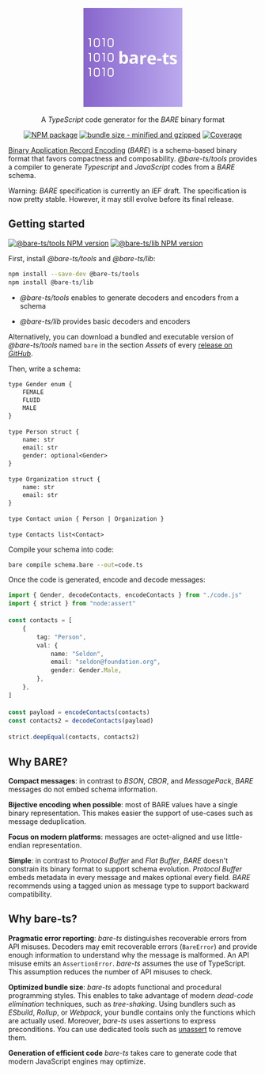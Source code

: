 <p align="center">
<a href="#bare-ts"><img alt="bare-ts" height="200" src="./logo.svg"/></a>
</p>
<p align="center">
A <em>TypeScript</em> code generator for the <em>BARE</em> binary format
</p>
<div align="center">

[![NPM package][npm-img]][npm-bare-ts-tools]
[![bundle size - minified and gzipped][bundlejs-img]][bundlejs]
[![Coverage][coveralls-img]][coveralls]
</div>

[Binary Application Record Encoding](https://baremessages.org/) (_BARE_) is a schema-based binary
format that favors compactness and composability.
_@bare-ts/tools_ provides a compiler to generate _Typescript_ and _JavaScript_ codes from a _BARE_ schema.

Warning: _BARE_ specification is currently an _IEF_ draft.
The specification is now pretty stable.
However, it may still evolve before its final release.

## Getting started

[![@bare-ts/tools NPM version][npm-bare-ts-tools-img]][npm-bare-ts-tools]
[![@bare-ts/lib NPM version][npm-bare-ts-lib-img]][npm-bare-ts-lib]

First, install _@bare-ts/tools_ and _@bare-ts/lib_:

```sh
npm install --save-dev @bare-ts/tools
npm install @bare-ts/lib
```

-   _@bare-ts/tools_ enables to generate decoders and encoders from a schema

-   _@bare-ts/lib_ provides basic decoders and encoders

Alternatively, you can download a bundled and executable version of _@bare-ts/tools_ named `bare` in the section _Assets_ of every [release on _GitHub_](https://github.com/bare-ts/tools/releases).

Then, write a schema:

```zig
type Gender enum {
    FEMALE
    FLUID
    MALE
}

type Person struct {
    name: str
    email: str
    gender: optional<Gender>
}

type Organization struct {
    name: str
    email: str
}

type Contact union { Person | Organization }

type Contacts list<Contact>
```

Compile your schema into code:

```sh
bare compile schema.bare --out=code.ts
```

Once the code is generated, encode and decode messages:

```ts
import { Gender, decodeContacts, encodeContacts } from "./code.js"
import { strict } from "node:assert"

const contacts = [
    {
        tag: "Person",
        val: {
            name: "Seldon",
            email: "seldon@foundation.org",
            gender: Gender.Male,
        },
    },
]

const payload = encodeContacts(contacts)
const contacts2 = decodeContacts(payload)

strict.deepEqual(contacts, contacts2)
```

## Why BARE?

**Compact messages**: in contrast to _BSON_, _CBOR_, and _MessagePack_, _BARE_ messages do not embed schema information.

**Bijective encoding when possible**: most of BARE values have a single binary representation.
This makes easier the support of use-cases such as message deduplication.

**Focus on modern platforms**: messages are octet-aligned and use little-endian representation.

**Simple**: in contrast to _Protocol Buffer_ and _Flat Buffer_, _BARE_ doesn't constrain its binary format to support schema evolution.
_Protocol Buffer_ embeds metadata in every message and makes optional every field.
_BARE_ recommends using a tagged union as message type to support backward compatibility.

## Why bare-ts?

**Pragmatic error reporting**: _bare-ts_ distinguishes recoverable errors from API misuses.
Decoders may emit recoverable errors (`BareError`) and provide enough information to understand why the message is malformed.
An API misuse emits an `AssertionError`.
_bare-ts_ assumes the use of TypeScript.
This assumption reduces the number of API misuses to check.

**Optimized bundle size**: _bare-ts_ adopts functional and procedural programming styles.
This enables to take advantage of modern _dead-code elimination_ techniques, such as _tree-shaking_.
Using bundlers such as _ESbuild_, _Rollup_, or _Webpack_, your bundle contains only the functions which are actually used.
Moreover, _bare-ts_ uses assertions to express preconditions.
You can use dedicated tools such as [unassert](https://github.com/unassert-js) to remove them.

**Generation of efficient code** _bare-ts_ takes care to generate code that modern JavaScript engines may optimize.

[npm-img]: https://flat.badgen.net/npm/v/@bare-ts/tools
[npm-bare-ts-tools-img]: https://flat.badgen.net/npm/v/@bare-ts/tools?label=npm:@bare-ts/tools
[npm-bare-ts-tools]: https://www.npmjs.com/package/@bare-ts/tools

[npm-bare-ts-lib-img]: https://flat.badgen.net/npm/v/@bare-ts/lib?label=npm:@bare-ts/lib
[npm-bare-ts-lib]: https://www.npmjs.com/package/@bare-ts/lib

[coveralls-img]: https://flat.badgen.net/coveralls/c/github/bare-ts/tools
[coveralls]: https://coveralls.io/github/bare-ts/tools?branch=main

[bundlejs-img]: https://img.shields.io/badge/dynamic/json?style=flat-square&label=minzipped&query=$.size.compressedSize&url=https://deno.bundlejs.com/?q=@bare-ts/tools
[bundlejs-img]: https://deno.bundlejs.com/?q=@bare-ts/tools&badge-style=flat&badge=
[bundlejs]: https://bundlejs.com/?q=%40bare-ts%2Ftools
